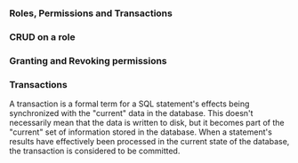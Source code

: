 ### Roles, Permissions and Transactions

### CRUD on a role

### Granting and Revoking permissions

### Transactions 

A transaction is a formal term for a SQL statement's effects being synchronized with the "current" data in the database. This doesn't necessarily mean that the data is written to disk, but it becomes part of the "current" set of information stored in the database. When a statement's results have effectively been processed in the current state of the database, the transaction is considered to be committed.
